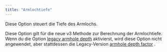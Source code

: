 ```yaml
---
title: "Armlochtiefe"
---
```


Diese Option steuert die Tiefe des Armlochs.

Diese Option gilt für die neue v3 Methode zur Berechnung der Armlochtiefe. Wenn du die Option [legacy armhole depth](/docs/designs/sven/options/legacyarmholedepth) aktivierst, wird diese Option nicht angewendet, aber stattdessen die Legacy-Version [armhole depth factor](/docs/designs/sven/options/armholedepthfactor) .

